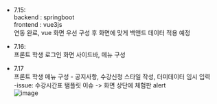 * 7.15: <br>
      backend : springboot <br>
      frontend : vue3js <br>
      연동 완료, vue 화면 우선 구성 후 화면에 맞게 백앤드 데이터 적용 예정

* 7.16: <br>
    프론트 학생 로그인 화면 사이드바, 메뉴 구성
* 7.17 <br>
  프론트 학생 메뉴 구성 - 공지사항, 수강신청 스타일 작성, 더미데이터 임시 입력<br>
  -issue: 수강시간표 탬플릿 이슈 -> 화면 상단에 체험판 alert <br> ![image](https://github.com/user-attachments/assets/ed02e362-9015-4bb7-ac8c-860659155340) 

